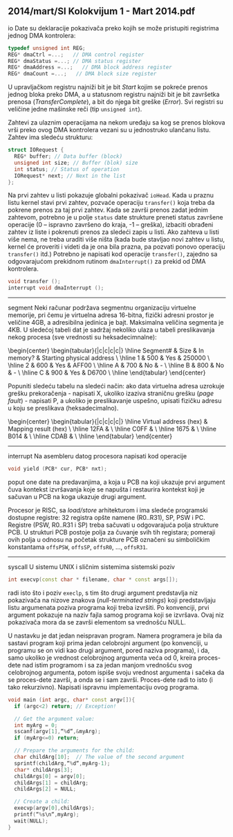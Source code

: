 2014/mart/SI Kolokvijum 1 - Mart 2014.pdf
--------------------------------------------------------------------------------
io
Date su deklaracije pokazivača preko kojih se može pristupiti registrima jednog DMA kontrolera:
```cpp
typedef unsigned int REG;
REG* dmaCtrl =...;   // DMA control register
REG* dmaStatus =...; // DMA status register
REG* dmaAddress =...;   // DMA block address register
REG* dmaCount =...;   // DMA block size register
```
U upravljačkom registru najniži bit je bit *Start* kojim se pokreće prenos jednog bloka preko
DMA, a u statusnom registru najniži bit je bit završetka prenosa (*TransferComplete*), a bit do
njega bit greške (*Error*). Svi registri su veličine jedne mašinske reči (tip `unsigned int`).

Zahtevi za ulaznim operacijama na nekom uređaju sa kog se prenos blokova vrši preko ovog
DMA kontrolera vezani su u jednostruko ulančanu listu. Zahtev ima sledeću strukturu:
```cpp
struct IORequest {
  REG* buffer; // Data buffer (block)
  unsigned int size; // Buffer (blok) size
  int status; // Status of operation
  IORequest* next; // Next in the list
};
```
Na prvi zahtev u listi pokazuje globalni pokazivač `ioHead`. Kada u praznu listu kernel stavi
prvi zahtev, pozvaće operaciju `transfer()` koja treba da pokrene prenos za taj prvi zahtev.
Kada se završi prenos zadat jednim zahtevom, potrebno je u polje `status` date strukture
preneti status završene operacije (0 – ispravno završeno do kraja, -1 – greška), izbaciti
obrađeni zahtev iz liste i pokrenuti prenos za sledeći zapis u listi. Ako zahteva u listi više
nema, ne treba uraditi više ništa (kada bude stavljao novi zahtev u listu, kernel će proveriti i
videti da je ona bila prazna, pa pozvati ponovo operaciju `transfer()` itd.)
Potrebno je napisati kod operacije `transfer()`, zajedno sa odgovarajućom prekidnom
rutinom `dmaInterrupt()` za prekid od DMA kontrolera.
```cpp
void transfer ();
interrupt void dmaInterrupt ();
```

--------------------------------------------------------------------------------
segment
Neki računar podržava segmentnu organizaciju virtuelne memorije, pri čemu je virtuelna
adresa 16-bitna, fizički adresni prostor je veličine 4GB, a adresibilna jedinica je bajt.
Maksimalna veličina segmenta je 4KB. U sledećoj tabeli dat je sadržaj nekoliko ulaza u tabeli
preslikavanja nekog procesa (sve vrednosti su heksadecimnalne):

\begin{center}
\begin{tabular}{|c|c|c|c|}
\hline
Segment\# & Size & In memory? & Starting physical address \\
\hline
1 & 500 & Yes & 250000 \\
\hline
2 & 600 & Yes & AFF00 \\
\hline
A & 700 & No & - \\
\hline
B & 800 & No & - \\
\hline
C & 900 & Yes & D6700 \\
\hline
\end{tabular}
\end{center}

Popuniti sledeću tabelu na sledeći način: ako data virtuelna adresa uzrokuje grešku
prekoračenja - napisati X, ukoliko izaziva straničnu grešku (*page fault*) - napisati P, a ukoliko
je preslikavanje uspešno, upisati fizičku adresu u koju se preslikava (heksadecimalno).

\begin{center}
\begin{tabular}{|c|c|c|c|}
\hline
Virtual address (hex) & Mapping result (hex) \\
\hline
12FA & \\
\hline
C0FF & \\
\hline
1675 & \\
\hline
B014 & \\
\hline
CDAB & \\
\hline
\end{tabular}
\end{center}

--------------------------------------------------------------------------------
interrupt
Na asembleru datog procesora napisati kod operacije
```cpp
void yield (PCB* cur, PCB* nxt);
```
poput one date na predavanjima, a koja u PCB na koji ukazuje prvi argument čuva kontekst
izvršavanja koje se napušta i restaurira kontekst koji je sačuvan u PCB na koga ukazuje drugi
argument.

Procesor je RISC, sa *load/store* arhitekturom i ima sledeće programski dostupne registre: 32
registra opšte namene (R0..R31), SP, PSW i PC. Registre (PSW, R0..R31 i SP) treba sačuvati
u odgovarajuća polja strukture PCB. U strukturi PCB postoje polja za čuvanje svih tih
registara;  pomeraji ovih polja u odnosu na početak strukture PCB označeni su simboličkim
konstantama `offsPSW`, `offsSP`, `offsR0`, ..., `offsR31`.

--------------------------------------------------------------------------------
syscall
U sistemu UNIX i sličnim sistemima sistemski poziv
```cpp
int execvp(const char * filename, char * const args[]);
```
radi isto što i poziv `execlp`, s tim što drugi argument predstavlja niz pokazivača na nizove
znakova (*null-terminated strings*) koji predstavljaju listu argumenata poziva programa koji
treba izvršiti. Po konvenciji, prvi argument pokazuje na naziv fajla samog programa koji se
izvršava. Ovaj niz pokazivača mora da se završi elementom sa vrednošću NULL.

U nastavku je dat jedan neispravan program. Namera programera je bila da sastavi program
koji prima jedan celobrojni argument (po konvenciji, u programu se on vidi kao drugi
argument, pored naziva programa), i da, samo ukoliko je vrednost celobrojnog argumenta
veća od 0, kreira proces-dete nad istim programom i sa za jedan manjom vrednošću svog
celobrojnog argumenta, potom ispiše svoju vrednost argumenta i sačeka da se proces-dete
završi, a onda se i sam završi. Proces-dete radi to isto (i tako rekurzivno).
Napisati ispravnu implementaciju ovog programa.
```cpp
void main (int argc, char* const argv[]){
  if (argc<2) return; // Exception!

  // Get the argument value:
  int myArg = 0;
  sscanf(argv[1],“%d“,&myArg);
  if (myArg<=0) return;

  // Prepare the arguments for the child:
  char childArg[10];  // The value of the second argument
  sprintf(childArg,“%d“,myArg-1);
  char* childArgs[3];
  childArgs[0] = argv[0];
  childArgs[1] = childArg;
  childArgs[2] = NULL;

  // Create a child:
  execvp(argv[0],childArgs);
  printf(“%s\n“,myArg);
  wait(NULL);
}
```
